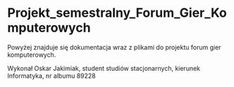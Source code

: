 # Projekt_semestralny_Forum_Gier_Komputerowych

Powyżej znajduje się dokumentacja wraz z plikami do projektu forum gier komputerowych.

Wykonał Oskar Jakimiak, student studiów stacjonarnych, kierunek Informatyka, nr albumu 89228
